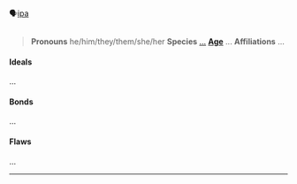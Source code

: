 🗣[ipa]()

![]()
> **Pronouns** he/him/they/them/she/her
> **Species** [...]()
> **[Age](../../Species/Ageing.md)** ...
> **Affiliations** ...

#### Ideals
...

#### Bonds
...

#### Flaws
...

---